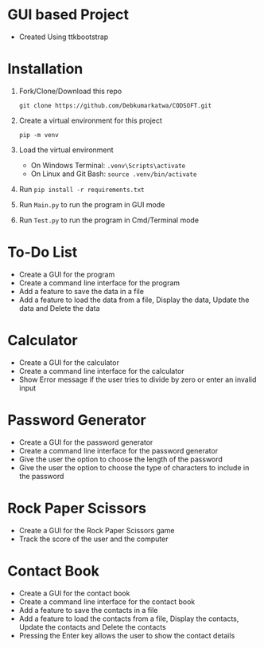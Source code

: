 # GUI based Project
- Created Using ttkbootstrap

# Installation
1. Fork/Clone/Download this repo

    `git clone https://github.com/Debkumarkatwa/CODSOFT.git`

2. Create a virtual environment for this project

    `pip -m venv`

3. Load the virtual environment
   - On Windows Terminal: `.venv\Scripts\activate`
   - On Linux and Git Bash: `source .venv/bin/activate`
  
4. Run `pip install -r requirements.txt`

5. Run `Main.py`  to run the program in GUI mode

6. Run `Test.py` to run the program in Cmd/Terminal mode

# To-Do List
-  Create a GUI for the program
-  Create a command line interface for the program
-  Add a feature to save the data in a file
-  Add a feature to load the data from a file, Display the data, Update the data and Delete the data

# Calculator
-  Create a GUI for the calculator
-  Create a command line interface for the calculator
-  Show Error message if the user tries to divide by zero or enter an invalid input

# Password Generator
-  Create a GUI for the password generator
-  Create a command line interface for the password generator
-  Give the user the option to choose the length of the password
-  Give the user the option to choose the type of characters to include in the password

# Rock Paper Scissors
-  Create a GUI for the Rock Paper Scissors game
-  Track the score of the user and the computer

# Contact Book
-  Create a GUI for the contact book
-  Create a command line interface for the contact book
-  Add a feature to save the contacts in a file
-  Add a feature to load the contacts from a file, Display the contacts, Update the contacts and Delete the contacts
-  Pressing the Enter key allows the user to show the contact details

